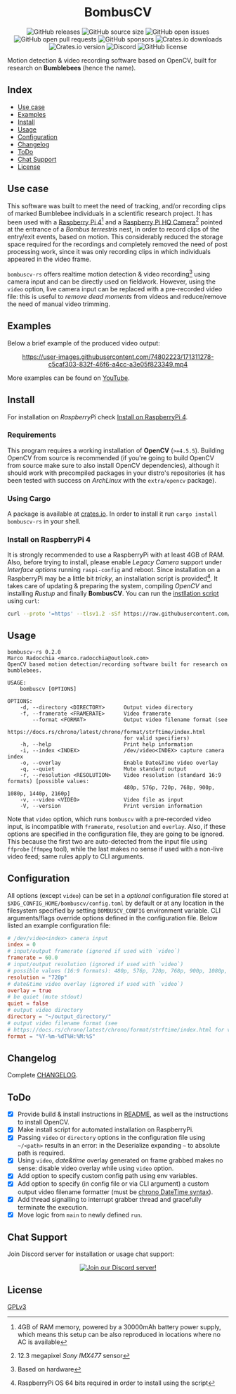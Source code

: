 <div align="center">
  <h1 align="center">BombusCV</h1>

  ![GitHub releases](https://img.shields.io/github/downloads/marcoradocchia/bombuscv-rs/total?color=%23a9b665&logo=github)
  ![GitHub source size](https://img.shields.io/github/languages/code-size/marcoradocchia/bombuscv-rs?color=ea6962&logo=github)
  ![GitHub open issues](https://img.shields.io/github/issues-raw/marcoradocchia/bombuscv-rs?color=%23d8a657&logo=github)
  ![GitHub open pull requests](https://img.shields.io/github/issues-pr-raw/marcoradocchia/bombuscv-rs?color=%2389b482&logo=github)
  ![GitHub sponsors](https://img.shields.io/github/sponsors/marcoradocchia?color=%23d3869b&logo=github)
  ![Crates.io downloads](https://img.shields.io/crates/d/bombuscv-rs?label=crates.io%20downloads&logo=rust)
  ![Crates.io version](https://img.shields.io/crates/v/bombuscv-rs?logo=rust&color=%23d8a657)
  ![Discord](https://img.shields.io/discord/985154521946816595?label=chat%20support&logo=discord&logoColor=%23ffff&color=%2389b482)
  ![GitHub license](https://img.shields.io/github/license/marcoradocchia/bombuscv-rs?color=%23e78a4e)
</div>

Motion detection & video recording software based on OpenCV, built for research
on **Bumblebees** (hence the name).

## Index

- [Use case](#use-case)
- [Examples](#examples)
- [Install](#install)
- [Usage](#usage)
- [Configuration](#configuration)
- [Changelog](#changelog)
- [ToDo](#todo)
- [Chat Support](#chat-support)
- [License](#license)

## Use case

This software was built to meet the need of tracking, and/or recording clips of
marked Bumblebee individuals in a scientific research project. It has been used
with a
[Raspberry Pi 4](https://www.raspberrypi.com/products/raspberry-pi-4-model-b/)[^1]
and a
[Raspberry Pi HQ Camera](https://www.raspberrypi.com/products/raspberry-pi-high-quality-camera/)[^2]
pointed at the entrance of a _Bombus terrestris_ nest, in order to record clips
of the entry/exit events, based on motion. This considerably reduced the
storage space required for the recordings and completely removed the need of
post processing work, since it was only recording clips in which individuals
appeared in the video frame.

`bombuscv-rs` offers realtime motion detection & video recording[^3] using
camera input and can be directly used on fieldwork. However, using the `video`
option, live camera input can be replaced with a pre-recorded video file: this
is useful to _remove dead moments_ from videos and reduce/remove the need of
manual video trimming.

[^1]: 4GB of RAM memory, powered by a 30000mAh battery power supply, which
  means this setup can be also reproduced in locations where no AC is available
[^2]: 12.3 megapixel _Sony IMX477_ sensor
[^3]: Based on hardware

## Examples

Below a brief example of the produced video output:

<div align="center">

https://user-images.githubusercontent.com/74802223/171311278-c5caf303-832f-46f6-a4cc-a3e05f823349.mp4

</div>

More examples can be found on [YouTube](https://www.youtube.com/channel/UCkSjz-EAjhEvtUcY-ruYkrA).

## Install

For installation on *RaspberryPi* check [Install on RaspberryPi
4](#install-on-raspberrypi-4).

### Requirements

This program requires a working installation of **OpenCV** (`>=4.5.5`).
Building OpenCV from source is recommended (if you're going to build OpenCV
from source make sure to also install OpenCV dependencies), although it should
work with precompiled packages in your distro's repositories (it has been
tested with success on *ArchLinux* with the `extra/opencv` package).

### Using Cargo

A package is available at [crates.io](https://crates.io/crates/bombuscv-rs). In
order to install it run `cargo install bombuscv-rs` in your shell.

### Install on RaspberryPi 4

It is strongly recommended to use a RaspberryPi with at least 4GB of RAM. Also,
before trying to install, please enable *Legacy Camera* support under
*Interface options*  running `raspi-config` and reboot. Since installation on
a RaspberryPi may be a little bit *tricky*, an installation script is
provided[^4]. It takes care of updating & preparing the system, compiling
*OpenCV* and installing *Rustup* and finally **BombusCV**. You can run the
[instllation script](bombuscv-raspi.sh) using `curl`:
```sh
curl --proto '=https' --tlsv1.2 -sSf https://raw.githubusercontent.com/marcoradocchia/bombuscv-rs/master/bombuscv-raspi.sh | sh
```

[^4]: RaspberryPi OS 64 bits required in order to install using the script

## Usage

```
bombuscv-rs 0.2.0
Marco Radocchia <marco.radocchia@outlook.com>
OpenCV based motion detection/recording software built for research on bumblebees.

USAGE:
    bombuscv [OPTIONS]

OPTIONS:
    -d, --directory <DIRECTORY>      Output video directory
    -f, --framerate <FRAMERATE>      Video framerate
        --format <FORMAT>            Output video filename format (see
                                     https://docs.rs/chrono/latest/chrono/format/strftime/index.html
                                     for valid specifiers)
    -h, --help                       Print help information
    -i, --index <INDEX>              /dev/video<INDEX> capture camera index
    -o, --overlay                    Enable Date&Time video overlay
    -q, --quiet                      Mute standard output
    -r, --resolution <RESOLUTION>    Video resolution (standard 16:9 formats) [possible values:
                                     480p, 576p, 720p, 768p, 900p, 1080p, 1440p, 2160p]
    -v, --video <VIDEO>              Video file as input
    -V, --version                    Print version information
```

Note that `video` option, which runs `bombuscv` with a pre-recorded video
input, is incompatible with `framerate`, `resolution` and `overlay`. Also, if
these options are specified in the configuration file, they are going to be
ignored. This because the first two are auto-detected from the input file using
`ffprobe` (`ffmpeg` tool), while the last makes no sense if used with a
non-live video feed; same rules apply to CLI arguments.

## Configuration

All options (except `video`) can be set in a _optional_ configuration file
stored at `$XDG_CONFIG_HOME/bombuscv/config.toml` by default or at any location
in the filesystem specified by setting `BOMBUSCV_CONFIG` environment variable.
CLI arguments/flags override options defined in the configuration file. Below
listed an example configuration file:
```toml
# /dev/video<index> camera input
index = 0
# input/output framerate (ignored if used with `video`)
framerate = 60.0
# input/output resolution (ignored if used with `video`)
# possible values (16:9 formats): 480p, 576p, 720p, 768p, 900p, 1080p, 1440p, 2160p
resolution = "720p"
# date&time video overlay (ignored if used with `video`)
overlay = true
# be quiet (mute stdout)
quiet = false
# output video directory
directory = "~/output_directory/"
# output video filename format (see
# https://docs.rs/chrono/latest/chrono/format/strftime/index.html for valid specifiers)
format = "%Y-%m-%dT%H:%M:%S"
```

## Changelog

Complete [CHANGELOG](CHANGELOG.md).

## ToDo

- [x] Provide build & install instructions in [README](README.md), as well as
  the instructions to install OpenCV.
- [x] Make install script for automated installation on RaspberryPi.
- [x] Passing `video` or `directory` options in the configuration file using
  `~/<path>` results in an error: in the Deserialize expanding `~` to
  absolute path is required.
- [x] Using `video`, _date&time_ overlay generated on frame grabbed makes no
  sense: disable video overlay while using `video` option.
- [x] Add option to specify custom config path using env variables.
- [x] Add option to specify (in config file or via CLI argument) a custom
  output video filename formatter (must be [chrono DateTime
  syntax](https://docs.rs/chrono/latest/chrono/format/strftime/index.html)).
- [x] Add thread signalling to interrupt grabber thread and gracefully
  terminate the execution.
- [x] Move logic from `main` to newly defined `run`.

## Chat Support

Join Discord server for installation or usage chat support:

<div align="center">

[![Join our Discord server!](https://invidget.switchblade.xyz/srNGQEs2QA?language=en)](http://discord.gg/srNGQEs2QA)

</div>

## License

[GPLv3](LICENSE)
